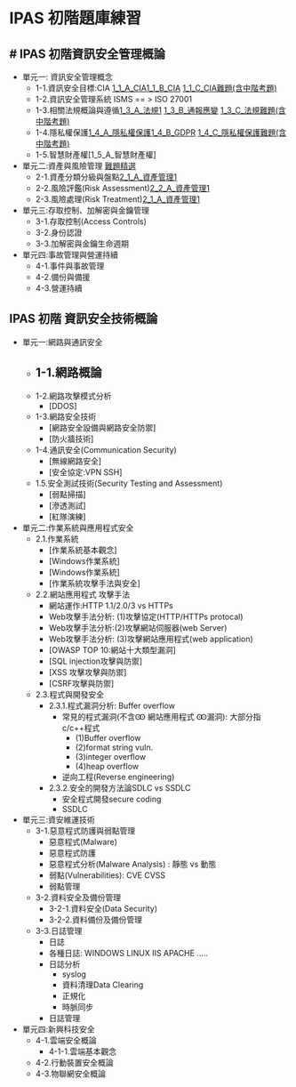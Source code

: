 # IPAS 初階題庫練習
## # IPAS 初階資訊安全管理概論
- 單元一: 資訊安全管理概念
  - 1-1.資訊安全目標:CIA [1_1_A_CIA]()[1_1_B_CIA]() [1_1_C_CIA難題(含中階考題)]()
  - 1-2.資訊安全管理系統 ISMS == > ISO 27001
  - 1-3.相關法規概論與遵循[1_3_A_法規1]() [1_3_B_通報應變]() [1_3_C_法規難題(含中階考題)]()
  - 1-4.隱私權保護[1_4_A_隱私權保護]()[1_4_B_GDPR]() [1_4_C_隱私權保護難題(含中階考題)]()
  - 1-5.智慧財產權[1_5_A_智慧財產權]
- 單元二:資產與風險管理 [難題精選]()
  - 2-1.資產分類分級與盤點[2_1_A_資產管理1]()
  - 2-2.風險評鑑(Risk Assessment)[2_2_A_資產管理1]()
  - 2-3.風險處理(Risk Treatment)[2_1_A_資產管理1]()
- 單元三:存取控制、加解密與金鑰管理
  - 3-1.存取控制(Access Controls)
  - 3-2.身份認證
  - 3-3.加解密與金鑰生命週期
- 單元四:事故管理與營運持續
  - 4-1.事件與事故管理
  - 4-2.備份與備援
  - 4-3.營運持續

## IPAS 初階 資訊安全技術概論
- 單元一:網路與通訊安全
  - 1-1.網路概論
    -  
  - 1-2.網路攻擊模式分析
    - [DDOS] 
  - 1-3.網路安全技術
    - [網路安全設備與網路安全防禦]
    - [防火牆技術] 
  - 1-4.通訊安全(Communication Security)
    - [無線網路安全]
    - [安全協定:VPN SSH] 
  - 1.5.安全測試技術(Security Testing and Assessment)
    - [弱點掃描]
    - [滲透測試]
    - [紅隊演練]
- 單元二:作業系統與應用程式安全
  - 2.1.作業系統
    - [作業系統基本觀念]
    - [Windows作業系統]
    - [Windows作業系統]
    - [作業系統攻擊手法與安全]
  - 2.2.網站應用程式 攻擊手法
    - 網站運作:HTTP 1.1/2.0/3 vs HTTPs
    - Web攻擊手法分析: (1)攻擊協定(HTTP/HTTPs protocal)
    - Web攻擊手法分析:(2)攻擊網站伺服器(web Server)
    - Web攻擊手法分析: (3)攻擊網站應用程式(web application)
    - [OWASP TOP 10:網站十大類型漏洞]
    - [SQL injection攻擊與防禦]
    - [XSS 攻擊攻擊與防禦]
    - [CSRF攻擊與防禦]
  - 2.3.程式與開發安全
    - 2.3.1.程式漏洞分析: Buffer overflow
      - 常見的程式漏洞(不含Ꙭ 網站應用程式 Ꙭ漏洞): 大部分指c/c++程式
        - (1)Buffer overflow
        - (2)format string vuln.
        - (3)integer overflow
        - (4)heap overflow
      - 逆向工程(Reverse engineering)
    - 2.3.2.安全的開發方法論SDLC vs SSDLC
      - 安全程式開發secure coding
      - SSDLC 
- 單元三:資安維運技術
  - 3-1.惡意程式防護與弱點管理
    - 惡意程式(Malware)
    - 惡意程式防護
    - 惡意程式分析(Malware Analysis) : 靜態 vs 動態
    - 弱點(Vulnerabilities):  CVE CVSS
    - 弱點管理
  - 3-2.資料安全及備份管理
    - 3-2-1.資料安全(Data Security)
    - 3-2-2.資料備份及備份管理
  - 3-3.日誌管理
    - 日誌
    - 各種日誌: WINDOWS LINUX IIS APACHE .....
    - 日誌分析
      - syslog
      - 資料清理Data Clearing
      - 正規化
      - 時脈同步
    - 日誌管理   
- 單元四:新興科技安全
  - 4-1.雲端安全概論
    - 4-1-1.雲端基本觀念
  - 4-2.行動裝置安全概論
  - 4-3.物聯網安全概論
